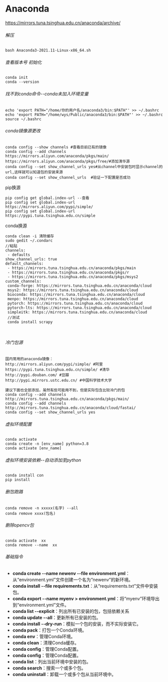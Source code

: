 # Anaconda

https://mirrors.tuna.tsinghua.edu.cn/anaconda/archive/

###### 解压

```
bash Anaconda3-2021.11-Linux-x86_64.sh
```

###### 查看版本号 初始化

```
conda init 
conda --version
```

###### 找不到conda命令--conda未加入环境变量

```
echo 'export PATH="/home/你的用户名/anaconda3/bin:$PATH"' >> ~/.bashrc
echo 'export PATH="/home/wys/Public/anaconda3/bin:$PATH"' >> ~/.bashrc
source ~/.bashrc
```

###### conda镜像源更改

```
conda config --show channels #查看目前已有的镜像
conda config --add channels 
https://mirrors.aliyun.com/anaconda/pkgs/main/
https://mirrors.aliyun.com/anaconda/pkgs/free/#添加清华源
conda config --set show_channel_urls yes#从channel中安装包时显示channel的url,这样就可以知道包的安装来源
conda config --set show_channel_urls  #验证一下配置是否成功
```

pip换源

```
pip config get global.index-url --查看
pip config set global.index-url https://mirrors.aliyun.com/pypi/simple/
pip config set global.index-url https://pypi.tuna.tsinghua.edu.cn/simple
```

conda换源

```
conda clean -i 清除缓存
sudo gedit ~/.condarc 
//粘贴
channels:
 - defaults
show_channel_urls: true
default_channels:
 - https://mirrors.tuna.tsinghua.edu.cn/anaconda/pkgs/main
 - https://mirrors.tuna.tsinghua.edu.cn/anaconda/pkgs/r
 - https://mirrors.tuna.tsinghua.edu.cn/anaconda/pkgs/msys2
custom_channels:
 conda-forge: https://mirrors.tuna.tsinghua.edu.cn/anaconda/cloud
 msys2: https://mirrors.tuna.tsinghua.edu.cn/anaconda/cloud
 bioconda: https://mirrors.tuna.tsinghua.edu.cn/anaconda/cloud
 menpo: https://mirrors.tuna.tsinghua.edu.cn/anaconda/cloud
 pytorch: https://mirrors.tuna.tsinghua.edu.cn/anaconda/cloud
 pytorch-lts: https://mirrors.tuna.tsinghua.edu.cn/anaconda/cloud
 simpleitk: https://mirrors.tuna.tsinghua.edu.cn/anaconda/cloud
 //测试
 conda install scrapy
 
 
```



###### 冷门包源

```
国内常用的anaconda镜像：
http://mirrors.aliyun.com/pypi/simple/ #阿里
https://pypi.tuna.tsinghua.edu.cn/simple/ #清华
http://pypi.douban.com/ #豆瓣
http://pypi.mirrors.ustc.edu.cn/ #中国科学技术大学

建议下面也全部添加，虽然有些可能用不到，但是实际包含比较冷门的包
conda config --add channels http://mirrors.tuna.tsinghua.edu.cn/anaconda/pkgs/main/
conda config --add channels http://mirrors.tuna.tsinghua.edu.cn/anaconda/cloud/fastai/
conda config --set show_channel_urls yes
```

###### 虚拟环境配置

```
conda activate
conda create -n [env_name] python=3.8
conda activate [env_name]
```

###### 虚拟环境安装依赖--自动添加至python

```
conda install con
pip install
```

###### 删包跑路

```
conda remove -n xxxxx(名字) --all
conda remove xxxx(包名)
```

###### 删除opencv包

```
conda activate  xx
conda remove --name  xx
```

###### 基础指令

- **conda create --name newenv --file environment.yml**：从“environment.yml”文件创建一个名为“newenv”的新环境。
- **conda install --file requirements.txt**：从“requirements.txt”文件中安装包。
- **conda export --name myenv > environment.yml**：将“myenv”环境导出到“environment.yml”文件。
- **conda list --explicit**：列出所有已安装的包，包括依赖关系
- **conda update --all**：更新所有已安装的包。
- **conda install --dry-run**：模拟一个包的安装，而不实际安装它。
- **conda pack**：打包一个Conda环境。
- **conda env**：管理Conda环境。
- **conda clean**：清理Conda缓存。
- **conda config**：管理Conda配置。
- **conda config**：管理Conda配置。
- **conda list**：列出当前环境中安装的包。
- **conda search**：搜索一个或多个包。
- **conda uninstall**：卸载一个或多个包从当前环境中。
